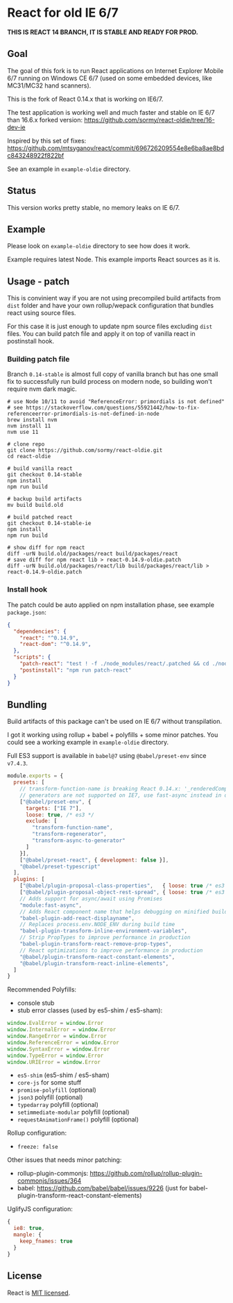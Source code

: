 # React for old IE 6/7

**THIS IS REACT 14 BRANCH, IT IS STABLE AND READY FOR PROD.**

## Goal

The goal of this fork is to run React applications on Internet Explorer Mobile 6/7 running
on Windows CE 6/7 (used on some embedded devices, like MC31/MC32 hand scanners).

This is the fork of React 0.14.x that is working on IE6/7.

The test application is working well and much faster and stable on IE 6/7 than 16.6.x forked version:
https://github.com/sormy/react-oldie/tree/16-dev-ie

Inspired by this set of fixes: https://github.com/mtsyganov/react/commit/696726209554e8e6ba8ae8bdc843248922f822bf

See an example in `example-oldie` directory.

## Status

This version works pretty stable, no memory leaks on IE 6/7.

## Example

Please look on `example-oldie` directory to see how does it work.

Example requires latest Node. This example imports React sources as it is.

## Usage - patch

This is convinient way if you are not using precompiled build artifacts from `dist`
folder and have your own rollup/wepack configuration that bundles react using
source files.

For this case it is just enough to update npm source files excluding `dist` files.
You can build patch file and apply it on top of vanilla react in postinstall hook.

### Building patch file

Branch `0.14-stable` is almost full copy of vanilla branch but has one small fix
to successfully run build process on modern node, so building won't require nvm
dark magic.

```
# use Node 10/11 to avoid "ReferenceError: primordials is not defined"
# see https://stackoverflow.com/questions/55921442/how-to-fix-referenceerror-primordials-is-not-defined-in-node
brew install nvm
nvm install 11
nvm use 11

# clone repo
git clone https://github.com/sormy/react-oldie.git
cd react-oldie

# build vanilla react
git checkout 0.14-stable
npm install
npm run build

# backup build artifacts
mv build build.old

# build patched react
git checkout 0.14-stable-ie
npm install
npm run build

# show diff for npm react
diff -urN build.old/packages/react build/packages/react
# save diff for npm react lib > react-0.14.9-oldie.patch
diff -urN build.old/packages/react/lib build/packages/react/lib > react-0.14.9-oldie.patch
```

### Install hook

The patch could be auto applied on npm installation phase, see example `package.json`:

```json
{
  "dependencies": {
    "react": "^0.14.9",
    "react-dom": "^0.14.9",
  },
  "scripts": {
    "patch-react": "test ! -f ./node_modules/react/.patched && cd ./node_modules/react && patch -p3 < ../../patches/react-0.14.9-oldie.patch && touch .patched || true",
    "postinstall": "npm run patch-react"
  }
}
```

## Bundling

Build artifacts of this package can't be used on IE 6/7 without transpilation.

I got it working using rollup + babel + polyfills + some minor patches. You could see
a working example in `example-oldie` directory.

Full ES3 support is available in `babel@7` using `@babel/preset-env` since `v7.4.3`.

```js
module.exports = {
  presets: [
    // transform-function-name is breaking React 0.14.x: '_renderedComponent' is null or not an object
    // generators are not supported on IE7, use fast-async instead in default promises mode
    ["@babel/preset-env", {
      targets: ["IE 7"],
      loose: true, /* es3 */
      exclude: [
        "transform-function-name",
        "transform-regenerator",
        "transform-async-to-generator"
      ]
    }],
    ["@babel/preset-react", { development: false }],
    "@babel/preset-typescript"
  ],
  plugins: [
    ["@babel/plugin-proposal-class-properties",   { loose: true /* es3 */ }],
    ["@babel/plugin-proposal-object-rest-spread", { loose: true /* es3 */ }],
    // Adds support for async/await using Promises
    "module:fast-async",
    // Adds React component name that helps debugging on minified builds
    "babel-plugin-add-react-displayname",
    // Replaces process.env.NODE_ENV during build time
    "babel-plugin-transform-inline-environment-variables",
    // Strip PropTypes to improve performance in production
    "babel-plugin-transform-react-remove-prop-types",
    // React optimizations to improve performance in production
    "@babel/plugin-transform-react-constant-elements",
    "@babel/plugin-transform-react-inline-elements",
  ]
}
```

Recommended Polyfills:

- console stub
- stub error classes (used by es5-shim / es5-sham):
```js
window.EvalError = window.Error
window.InternalError = window.Error
window.RangeError = window.Error
window.ReferenceError = window.Error
window.SyntaxError = window.Error
window.TypeError = window.Error
window.URIError = window.Error
```
- `es5-shim` (es5-shim / es5-sham)
- `core-js` for some stuff
- `promise-polyfill` (optional)
- `json3` polyfill (optional)
- `typedarray` polyfill (optional)
- `setimmediate-modular` polyfill (optional)
- `requestAnimationFrame()` polyfill (optional)

Rollup configuration:

- `freeze: false`

Other issues that needs minor patching:

- rollup-plugin-commonjs: https://github.com/rollup/rollup-plugin-commonjs/issues/364
- babel: https://github.com/babel/babel/issues/9226 (just for babel-plugin-transform-react-constant-elements)

UglifyJS configuration:

```js
{
  ie8: true,
  mangle: {
    keep_fnames: true
  }
}
```

## License

React is [MIT licensed](./LICENSE).

